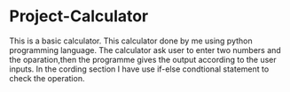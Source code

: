 # Project-Calculator
This is a basic calculator.
This calculator done by me using python programming language. The calculator ask user to enter two numbers and the oparation,then the programme gives the output according to the user inputs. In the cording section I have use if-else condtional statement to check the operation.
